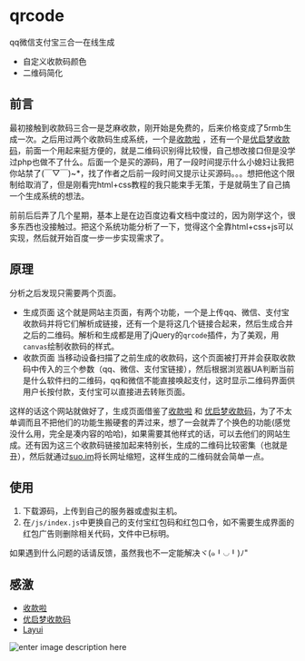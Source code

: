 # qrcode
qq微信支付宝三合一在线生成

 - 自定义收款码颜色
 - 二维码简化

## 前言

最初接触到收款码三合一是芝麻收款，刚开始是免费的，后来价格变成了5rmb生成一次。之后用过两个收款码生成系统，一个是[收款啦](https://qr.52ecy.cn/) ，还有一个是[优启梦收款码](https://qrpay.uomg.com/)，前面一个用起来挺方便的，就是二维码识别得比较慢，自己想改接口但是没学过php也做不了什么。后面一个是买的源码，用了一段时间提示什么小媳妇让我把你站禁了(￣▽￣)~*，找了作者之后前一段时间又提示让买源码。。。想把他这个限制给取消了，但是刚看完html+css教程的我只能束手无策，于是就萌生了自己搞一个生成系统的想法。

前前后后弄了几个星期，基本上是在边百度边看文档中度过的，因为刚学这个，很多东西也没接触过。把这个系统功能分析了一下，觉得这个全靠html+css+js可以实现，然后就开始百度一步一步实现需求了。

## 原理
分析之后发现只需要两个页面。

 - 生成页面
这个就是网站主页面，有两个功能，一个是上传qq、微信、支付宝收款码并将它们解析成链接，还有一个是将这几个链接合起来，然后生成合并之后的二维码。解析和生成都是用了jQuery的`qrcode`插件，为了美观，用`canvas`绘制收款码的样式。
 - 收款页面
 当移动设备扫描了之前生成的收款码，这个页面被打开并会获取收款码中传入的三个参数（qq、微信、支付宝链接），然后根据浏览器UA判断当前是什么软件扫的二维码，qq和微信不能直接唤起支付，这时显示二维码界面供用户长按付款，支付宝可以直接进去转账页面。

这样的话这个网站就做好了，生成页面借鉴了[收款啦](https://qr.52ecy.cn/) 和 [优启梦收款码](https://qrpay.uomg.com/)，为了不太单调而且不把他们的功能生搬硬套的弄过来，想了一会就弄了个换色的功能(感觉没什么用，完全是凑内容的哈哈)，如果需要其他样式的话，可以去他们的网站生成。还有因为这三个收款码链接加起来特别长，生成的二维码比较密集（也就是丑），然后就通过[suo.im](http://suo.im/)将长网址缩短，这样生成的二维码就会简单一点。
## 使用

 1. 下载源码，上传到自己的服务器或虚拟主机。
 2. 在`/js/index.js`中更换自己的支付宝红包码和红包口令，如不需要生成界面的红包广告则删除相关代码，文件中已标明。
 
 如果遇到什么问题的话请反馈，虽然我也不一定能解决ヾ(๑╹◡╹)ﾉ"


## 感激


* [收款啦](https://qr.52ecy.cn/) 
* [优启梦收款码](https://qrpay.uomg.com/)
* [Layui](https://www.layui.com/)

![enter image description here](http://wx4.sinaimg.cn/mw690/005toDc8gy1fzc8k2helzj30i60vuwgj.jpg)

